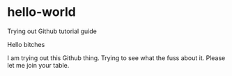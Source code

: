# hello-world
Trying out Github tutorial guide

Hello bitches

I am trying out this Github thing. Trying to see what the fuss about it.
Please let me join your table. 
